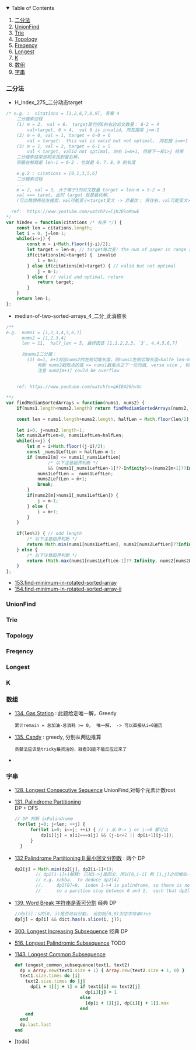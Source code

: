
<!-- TABLE OF CONTENTS -->
<details open="open">
  <summary>Table of Contents</summary>
  <ol>
    <li><a href="#二分法">二分法</a></li>
    <li><a href="#UnionFind">UnionFind</a></li>
    <li><a href="#Trie">Trie</a></li>
    <li><a href="#Topology">Topology</a></li>
    <li><a href="#Freqency">Freqency</a></li>
    <li><a href="#Longest">Longest</a></li>
    <li><a href="#K">K</a></li>
    <li><a href="#数组">数组</a></li>
    <li><a href="#字串">字串</a></li>
  </ol>
</details>


### 二分法 

- H_Index_275_二分动态target
```js
/* e.g. :  citations = [1,2,6,7,8,9], 答案 4
    二分搜索过程 
    (1) m = 2， val = 6， target是包括6的右边论文数量： 6-2 = 4
        val>target, 6 > 4,  val 6 is invalid, 向左搜索 j=m-1
    (2) m = 0, val = 1, target = 6-0 = 6
        val < target:  this val is valid but not optimal， 向右搜 i=m+1
    (3) m = 1, val = 2, target = 6-1 = 5
        val < target, valid not optimal, 向右 i=m+1, 但是下一轮i>j 结束
    二分搜索结束说明未找到最右解，
    则最右解就是 len-i = 6-2 ，也就是 6，7，8，9 的长度
    
    e.g.2 : citations = [0,1,3,5,6]
    二分搜索过程
    ...
    m = 2, val = 3, 大于等于3的论文数量 target = len-m = 5-2 = 3
    val === taret, 此时 target 就是最优解, 
    (可以推想再往左搜索，val可能变小<target变大 -> 非最优； 再往右，val可能变大>target变小-> invalid）
   
  ref:  https://www.youtube.com/watch?v=CjKJDloMnwE
*/
var hIndex = function(citations /* 有序 */) {
    const len = citations.length;
    let i = 0, j=len-1;
    while(i<=j) {
        const m = i+Math.floor((j-i)/2);
        let target = len-m; // target每次变! the num of paper in range [mid ... end]
        if(citations[m]<target) {  invalid
            i = m+1;
        } else if(citations[m]>target) { // valid but not optimal
            j = m-1;
        } else { // valid and optimal, return
            return target;
        }
    }
    return len-i;
};
```

- median-of-two-sorted-arrays_4_二分_此消彼长
      
```js
/**
e.g.  nums1 = [1,2,3,4,5,6,7] 
      nums2 = [1,2,3,4]
      len = 11,  half_len = 5, 最终因该 [1,1,2,2,3, `3`, 4,4,5,6,7]
      
      对nums2二分搜：
        (1) m=1, m+1对应nums2的左侧切取长度，则nums1左侧切取长度=halfe_len-m-1,
            判断 nums2截取点的值 <= nums1截取点之下一位的值, versa vice , 判断 nums1截取点的值 <= nums2截取点之下一位的值
            注意 num2[m+1] could be overflow
        
      
    ref: https://www.youtube.com/watch?v=q6IEA26hvXc

**/
var findMedianSortedArrays = function(nums1, nums2) {
    if(nums1.length<nums2.length) return findMedianSortedArrays(nums2, nums1);
    
    const len = nums1.length+nums2.length, halfLen = Math.floor(len/2);
    
    let i=0, j=nums2.length-1;
    let nums2LeftLen=0, nums1LeftLen=halfLen;
    while(i<=j) {
        let m = i+Math.floor((j-i)/2);
        const _nums1LeftLen = halfLen-m-1;
        if (nums2[m] <= nums1[_nums1LeftLen] 
                /* 以下注意超界判断 */
                && (nums1[_nums1LeftLen-1]??-Infinity)<=(nums2[m+1]??Infinity)) {
            nums1LeftLen = _nums1LeftLen;
            nums2LeftLen = m+1;
            break;
        }
        if(nums2[m]>nums1[_nums1LeftLen]) {
            j = m-1;
        } else {
            i = m+1;
        }
    }
    
    if(len%2) { // odd length 
        /* 以下注意超界判断 */
        return Math.min(nums1[nums1LeftLen], nums2[nums2LeftLen]??Infinity)
    } else {
        /* 以下注意超界判断 */
        return (Math.max(nums1[nums1LeftLen-1]??-Infinity, nums2[nums2LeftLen-1]??-Infinity) + Math.min(nums1[nums1LeftLen]??Infinity, nums2[nums2LeftLen]??Infinity))/2;
    }
};
```

- [153.find-minimum-in-rotated-sorted-array](./153.find-minimum-in-rotated-sorted-array.js)
- [154.find-minimum-in-rotated-sorted-array-ii](./154.find-minimum-in-rotated-sorted-array-ii.js)


### UnionFind

### Trie

### Topology

### Freqency

### Longest

### K

### 数组
- [134. Gas Station](https://leetcode.com/problems/gas-station/) : 此题给定唯一解，Greedy
  ```
  累计remain = 总加油-总消耗 >= 0,  唯一解， -> 可以直接从i=0遍历
  ```
- [135. Candy](https://leetcode.com/problems/candy/) : greedy, 分别从两边推算
  ```
  贪婪法应该是tricky最灵活的，就看IQ能不能反应过来了
  ```
- 
### 字串
- [128. Longest Consecutive Sequence](https://leetcode.com/problems/longest-consecutive-sequence/) UnionFind,对每个元素计数root
  
- [131. Palindrome Partitioning](https://leetcode.com/problems/palindrome-partitioning/)\
 DP + DFS
  ```js
  // DP 判断 isPalindrome
   for(let j=0; j<len; ++j) {
        for(let i=0; i<=j; ++i) { // i 从 0-> j or j->0 都可以
            dp[i][j] = s[i]===s[j] && (j-i<=2 || dp[i+1][j-1]);
        }
    }
  ```
- [132 Palindrome Partitioning II 最小回文分割数](https://leetcode.com/problems/palindrome-partitioning-ii/) :  两个 DP
  ```js
  dp2[j] = Math.min(dp2[j], dp2[i-1]+1); 
          // dp2[i-1]+1解释: 已知i->j是回文，所以[0,i-1] 和 [i,j]之间增加一个分割
          // e.g. xabba,  to deduce dp2[4]
          //.     dp2[0]=0,  index 1->4 is palindrome, so there is no parition for the range,
          //      so a parition stay between 0 and 1,  such that dp2[4] = dp2[0] + 1 = 1
  ```
- [139. Word Break 字符串是否可分割](https://leetcode.com/problems/word-break/submissions/) 经典 DP
  ```js
  //dp[i]：s的[0, i)是否可以分割， 设初始[0,0)为空字符串true
  dp[j] = dp[i] && dict.has(s.slice(i, j));
  ```
- [300. Longest Increasing Subsequence](https://leetcode.com/problems/longest-increasing-subsequence/) 经典 DP
- [516. Longest Palindromic Subsequence](https://leetcode.com/problems/longest-palindromic-subsequence/) TODO
- [1143. Longest Common Subsequence](https://leetcode.com/problems/longest-common-subsequence/)
  ```rb
  def longest_common_subsequence(text1, text2)
    dp = Array.new(text1.size + 1) { Array.new(text2.size + 1, 0) }
    text1.size.times do |i|
      text2.size.times do |j|
        dp[i + 1][j + 1] = if text1[i] == text2[j]
                             dp[i][j] + 1
                           else
                             [dp[i + 1][j], dp[i][j + 1]].max
                           end
      end
    end
    dp.last.last
  end
  ```
- [todo]
